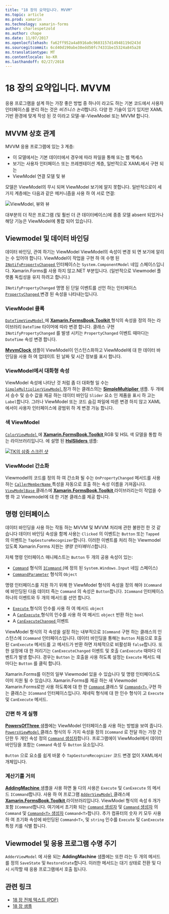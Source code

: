 ```yaml
---
title: "18 장의 요약입니다. MVVM"
ms.topic: article
ms.prod: xamarin
ms.technology: xamarin-forms
author: charlespetzold
ms.author: chape
ms.date: 11/07/2017
ms.openlocfilehash: fa62ff952a4a8916a0c9603157d14948119d243d
ms.sourcegitcommit: 6cd40d190abe38edd50fc74331be15324a845a28
ms.translationtype: MT
ms.contentlocale: ko-KR
ms.lasthandoff: 02/27/2018
---
```

# <a name="summary-of-chapter-18-mvvm"></a>18 장의 요약입니다. MVVM

응용 프로그램을 설계 하는 가장 좋은 방법 중 하나이 라고도 하는 기본 코드에서 사용자 인터페이스를 분리 하는 것은 *비즈니스 논리*합니다. 다양 한 기술이 있기 있지만 XAML 기반 환경에 맞게 작성 된 것 이라고 모델-뷰-ViewModel 또는 MVVM 합니다.

## <a name="mvvm-interrelationships"></a>MVVM 상호 관계

MVVM 응용 프로그램에 있는 3 계층:

- 이 모델에서는 기본 데이터에서 경우에 따라 파일을 통해 또는 웹 액세스
- 보기는 사용자 인터페이스 또는 프레젠테이션 계층, 일반적으로 XAML에서 구현 되는
- ViewModel 연결 모델 및 뷰

모델은 ViewModel의 무시 되며 ViewModel 보기에 알지 못합니다. 일반적으로이 세 가지 계층에는 다음과 같은 메커니즘을 사용 하 여 서로 연결:

![ViewModel, 뷰와 뷰](images/ch18fg03.png "MVVM")

대부분의 더 작은 프로그램 (및 훨씬 더 큰 데이터베이스)에 종종 모델 absent 되었거나 해당 기능은 ViewModel에 통합 되어 있습니다.

## <a name="viewmodels-and-data-binding"></a>Viewmodel 및 데이터 바인딩

데이터 바인딩, 관여 하기는 ViewModel ViewModel의 속성이 변경 되 면 보기에 알리는 수 있어야 합니다. ViewModel이 작업을 구현 하 여 수행 된 [ `INotifyPropertyChanged` ](https://developer.xamarin.com/api/type/System.ComponentModel.INotifyPropertyChanged/) 인터페이스는 `System.ComponentModel` 네임 스페이스입니다. Xamarin.Forms를 사용 하지 않고.NET 부분입니다. (일반적으로 Viewmodel 플랫폼 독립성을 유지 하려고 합니다.)

`INotifyPropertyChanged` 명명 된 단일 이벤트를 선언 하는 인터페이스 [ `PropertyChanged` ](https://developer.xamarin.com/api/type/System.ComponentModel.INotifyPropertyChanged/) 변경 된 속성을 나타내는입니다.

### <a name="a-viewmodel-clock"></a>ViewModel 클록

[ `DateTimeViewModel` ](https://github.com/xamarin/xamarin-forms-book-samples/blob/master/Libraries/Xamarin.FormsBook.Toolkit/Xamarin.FormsBook.Toolkit/DateTimeViewModel.cs) 에 [ **Xamarin.FormsBook.Toolkit** ](https://github.com/xamarin/xamarin-forms-book-samples/tree/master/Libraries/Xamarin.FormsBook.Toolkit/Xamarin.FormsBook.Toolkit) 형식의 속성을 정의 하는 라이브러리 `DateTime` 타이머에 따라 변경 합니다. 클래스 구현 `INotifyPropertyChanged` 를 발생 시키는 `PropertyChanged` 이벤트 때마다는 `DateTime` 속성 변경 합니다.

[ **MvvmClock** ](https://github.com/xamarin/xamarin-forms-book-samples/tree/master/Chapter18/MvvmClock) 샘플이 ViewModel이 인스턴스화하고 ViewModel에 대 한 데이터 바인딩을 사용 하 여 업데이트 된 날짜 및 시간 정보를 표시 합니다.

### <a name="interactive-properties-in-a-viewmodel"></a>ViewModel에서 대화형 속성

ViewModel 속성에 나타난 것 처럼 좀 더 대화형 일 수는 [ `SimpleMultiplierViewModel` ](https://github.com/xamarin/xamarin-forms-book-samples/blob/master/Chapter18/SimpleMultiplier/SimpleMultiplier/SimpleMultiplier/SimpleMultiplierViewModel.cs) 참가 하는 클래스의는 [ **SimpleMultiplier** ](https://github.com/xamarin/xamarin-forms-book-samples/tree/master/Chapter18/SimpleMultiplier) 샘플. 두 개에서 승수 및 승수 값을 제공 하는 데이터 바인딩 `Slider` 요소 인 제품을 표시 하 고는 `Label`합니다. 그러나 ViewModel 또는 코드 숨김 파일에 따른 변경 하지 않고 XAML에서이 사용자 인터페이스에 광범위 하 게 변경 가능 합니다.

### <a name="a-color-viewmodel"></a>색 ViewModel

[ `ColorViewModel` ](https://github.com/xamarin/xamarin-forms-book-samples/blob/master/Libraries/Xamarin.FormsBook.Toolkit/Xamarin.FormsBook.Toolkit/ColorViewModel.cs) 에 [ **Xamarin.FormsBook.Toolkit** ](https://github.com/xamarin/xamarin-forms-book-samples/tree/master/Libraries/Xamarin.FormsBook.Toolkit/Xamarin.FormsBook.Toolkit) RGB 및 HSL 색 모델을 통합 하는 라이브러리입니다. 에 설명 된 [ **HslSliders** ](https://github.com/xamarin/xamarin-forms-book-samples/tree/master/Chapter18/HslSliders) 샘플:

[![TK의 삼중 스크린 샷](images/ch18fg08-small.png "HSL 색 모델")](images/ch18fg08-large.png "HSL 색 모델")

### <a name="streamlining-the-viewmodel"></a>ViewModel 간소화

Viewmodel의 코드를 정의 하 여 간소화 될 수는 `OnPropertyChanged` 메서드를 사용 하는 [ `CallerMemberName` ](https://developer.xamarin.com/api/type/System.Runtime.CompilerServices.CallerMemberNameAttribute/) 특성을 자동으로 호출 하는 속성 이름을 가져옵니다. [ `ViewModelBase` ](https://github.com/xamarin/xamarin-forms-book-samples/blob/master/Libraries/Xamarin.FormsBook.Toolkit/Xamarin.FormsBook.Toolkit/ViewModelBase.cs) 클래스에 [ **Xamarin.FormsBook.Toolkit** ](https://github.com/xamarin/xamarin-forms-book-samples/tree/master/Libraries/Xamarin.FormsBook.Toolkit/Xamarin.FormsBook.Toolkit) 라이브러리는이 작업을 수행 하 고 Viewmodel에 대 한 기본 클래스를 제공 합니다.

## <a name="the-command-interface"></a>명령 인터페이스

데이터 바인딩을 사용 하는 작동 하는 MVVM 및 MVVM 처리에 관한 불완전 한 것 같습니다 데이터 바인딩 속성을 함께 사용는 `Clicked` 의 이벤트는 `Button` 또는 `Tapped` 의 이벤트는 `TapGestureRecognizer`합니다. 이러한 이벤트를 처리 하는 Viewmodel 있도록 Xamarin.Forms 지원는 *명령 인터페이스*합니다.

자체 명령 인터페이스 매니페스트는 `Button` 두 개의 공용 속성이 있는:

- [`Command`](https://developer.xamarin.com/api/property/Xamarin.Forms.Button.Command/) 형식의 [ `ICommand` ](https://developer.xamarin.com/api/type/System.Windows.Input.ICommand/) (에 정의 된 `System.Windows.Input` 네임 스페이스)
- [`CommandParameter`](https://developer.xamarin.com/api/property/Xamarin.Forms.Button.CommandParameter/) 형식의 `Object`

명령 인터페이스를 지원 하기 위해 한 ViewModel 형식의 속성을 정의 해야 `ICommand` 에 바인딩된 다음 데이터 즉는 `Command` 의 속성은 `Button`합니다. `ICommand` 인터페이스 하나의 이벤트와 두 개의 메서드를 선언 합니다.

- [ `Execute` ](https://developer.xamarin.com/api/member/System.Windows.Input.ICommand.Execute/p/System.Object/) 형식의 인수를 사용 하 여 메서드 `object`
- A [ `CanExecute` ](https://developer.xamarin.com/api/member/System.Windows.Input.ICommand.CanExecute/p/System.Object/) 형식의 인수를 사용 하 여 메서드 `object` 반환 하는 `bool`
- A [ `CanExecuteChanged` ](https://developer.xamarin.com/api/event/System.Windows.Input.ICommand.CanExecuteChanged/) 이벤트

ViewModel 형식의 각 속성을 설정 하는 내부적으로 `ICommand` 구현 하는 클래스의 인스턴스에 `ICommand` 인터페이스입니다. 데이터 바인딩을 통해는 `Button` 처음으로 호출 된 `CanExecute` 메서드를 고 메서드가 반환 하면 자체적으로 비활성화 `false`합니다. 또한 설정에 대 한 처리기는 `CanExecuteChanged` 이벤트 및 호출 `CanExecute` 때마다 이벤트가 발생 합니다. 경우는 `Button` 는 호출을 사용 하도록 설정는 `Execute` 메서드 때마다는 `Button` 를 클릭 합니다.

Xamarin.Forms를 이전의 일부 Viewmodel 있을 수 있습니다 및 명령 인터페이스도 이미 지원 될 수 있습니다. Xamarin.Forms를 제공 하는 새 Viewmodel Xamarin.Forms로만 사용 하도록에 대 한 한 [ `Command` ](https://developer.xamarin.com/api/type/Xamarin.Forms.Command/) 클래스 및 [ `Command<T>` ](https://developer.xamarin.com/api/type/Xamarin.Forms.Command%3CT%3E/) 구현 하는 클래스는 `ICommand` 인터페이스입니다. 제네릭 형식에 대 한 인수 형식이 고 `Execute` 및 `CanExecute` 메서드.

### <a name="simple-method-executions"></a>간편 하 게 실행

[ **PowersOfThree** ](https://github.com/xamarin/xamarin-forms-book-samples/tree/master/Chapter18/PowersOfThree) 샘플에는 ViewModel 인터페이스를 사용 하는 방법을 보여 줍니다. [ `PowersViewModel` ](https://github.com/xamarin/xamarin-forms-book-samples/blob/master/Chapter18/PowersOfThree/PowersOfThree/PowersOfThree/PowersViewModel.cs) 클래스 형식의 두 가지 속성을 정의 `ICommand` 로 전달 하는 가장 간단한 두 개인 속성 정의 [ `Command` 생성자](https://developer.xamarin.com/api/constructor/Xamarin.Forms.Command.Command/p/System.Action/)합니다. 프로그램에이 ViewModel에서 데이터 바인딩을 포함는 `Command` 속성 두 `Button` 요소입니다.

`Button` 으로 요소를 쉽게 바꿀 수 `TapGestureRecognizer` 코드 변경 없이 XAML에서 개체입니다.

### <a name="a-calculator-almost"></a>계산기를 거의

[ **AddingMachine** ](https://github.com/xamarin/xamarin-forms-book-samples/tree/master/Chapter18/AddingMachine) 샘플을 사용 하면 둘 다의 사용은 `Execute` 및 `CanExecute` 의 메서드 `ICommand`합니다. 사용 하 여 프로그램 [ `AdderViewModel` ](https://github.com/xamarin/xamarin-forms-book-samples/blob/master/Libraries/Xamarin.FormsBook.Toolkit/Xamarin.FormsBook.Toolkit/AdderViewModel.cs) 클래스에 [ **Xamarin.FormsBook.Toolkit** ](https://github.com/xamarin/xamarin-forms-book-samples/blob/master/Libraries/Xamarin.FormsBook.Toolkit/Xamarin.FormsBook.Toolkit/AdderViewModel.cs) 라이브러리입니다. ViewModel 형식의 속성 6 개가 포함 `ICommand`합니다. 여기에서 초기화 되는 [ `Command` 생성자](https://developer.xamarin.com/api/constructor/Xamarin.Forms.Command.Command/p/System.Action/) 및 [ `Command` 생성자](https://developer.xamarin.com/api/constructor/Xamarin.Forms.Command.Command/p/System.Action/System.Func%7BSystem.Boolean%7D/) 의 `Command` 및 [ `Command<T>` 생성자](https://developer.xamarin.com/api/constructor/Xamarin.Forms.Command%3CT%3E.Command%3CT%3E/p/System.Action%7BT%7D/System.Func%7BT,System.Boolean%7D/) `Command<T>`합니다. 추가 컴퓨터의 숫자 키 모두 사용 하 여 초기화 속성에 바인딩된 `Command<T>`, 및 `string` 인수를 `Execute` 및 `CanExecute` 특정 키를 식별 합니다.

## <a name="viewmodels-and-the-application-lifecycle"></a>Viewmodel 및 응용 프로그램 수명 주기

`AdderViewModel` 에 사용 되는 **AddingMachine** 샘플에는 또한 라는 두 개의 메서드를 정의 `SaveState` 및 `RestoreState`합니다. 이러한 메서드는 대기 상태로 전환 및 다시 시작할 때 응용 프로그램에서 호출 됩니다.



## <a name="related-links"></a>관련 링크

- [18 장 전체 텍스트 (PDF)](https://download.xamarin.com/developer/xamarin-forms-book/XamarinFormsBook-Ch18-Apr2016.pdf)
- [18 장 샘플](https://github.com/xamarin/xamarin-forms-book-samples/tree/master/Chapter18)
